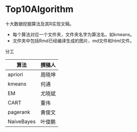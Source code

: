 Top10Algorithm
==============

十大数据挖掘算法及其R实现文稿。

* 每个算法对应一个文件夹，文件夹名字为算法名，如kmeans。
* 文件夹中包括Rmd已经编译生成的图片、md文件和html文件。

分工

算法      |撰稿人
----------|-----------
apriori   |周晓坤
kmeans    |何通
EM        |尤晓斌
CART      |董伟
pagerank  |黄俊文
NaiveBayes|叶俊鹏
